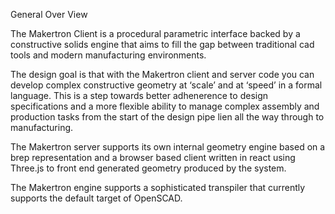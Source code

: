 General Over View

The Makertron Client is a procedural parametric interface backed by a constructive solids engine that aims to fill the gap between traditional cad tools and modern manufacturing environments.

The design goal is that with the Makertron client and server code you can develop  complex constructive geometry at ‘scale’ and at ‘speed’ in a formal language. This is a step towards better adhenerence to design specifications and a more flexible ability to manage complex assembly and production tasks from the start of the design pipe lien all the way through to manufacturing. 

The Makertron server supports its own internal geometry engine based on a brep representation and a browser based client written in react using Three.js to front end generated geometry produced by the system. 


The Makertron engine supports a sophisticated transpiler that currently supports the default target of OpenSCAD. 


